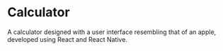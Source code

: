 # Calculator
A calculator designed with a user interface resembling that of an apple, developed using React and React Native.

